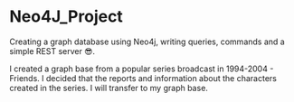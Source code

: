 # Neo4J_Project 
Creating a graph database using Neo4j, writing queries, commands and a simple REST server :sunglasses:.

I created a graph base from a popular series broadcast in 1994-2004 - Friends.
I decided that the reports and information about the characters created in the series. I will transfer to my graph base.
